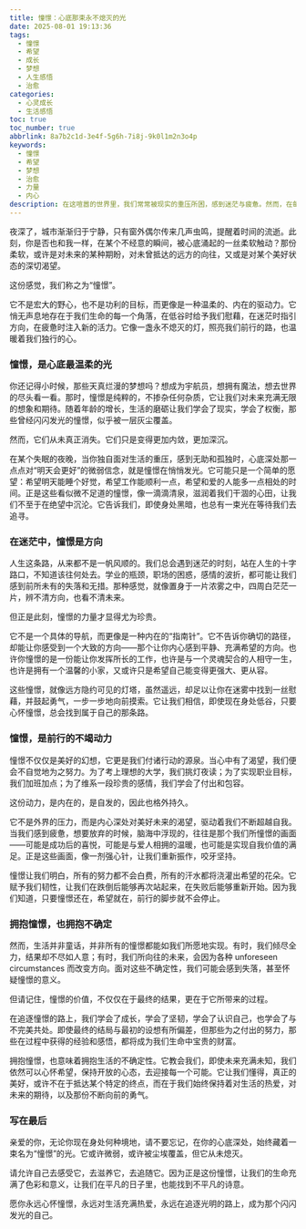 ```yaml
---
title: 憧憬：心底那束永不熄灭的光
date: 2025-08-01 19:13:36
tags:
  - 憧憬
  - 希望
  - 成长
  - 梦想
  - 人生感悟
  - 治愈
categories:
  - 心灵成长
  - 生活感悟
toc: true
toc_number: true
abbrlink: 8a7b2c1d-3e4f-5g6h-7i8j-9k0l1m2n3o4p
keywords:
  - 憧憬
  - 希望
  - 梦想
  - 治愈
  - 力量
  - 内心
description: 在这喧嚣的世界里，我们常常被现实的重压所困，感到迷茫与疲惫。然而，在每个人的心底深处，都藏着一束微光，它不耀眼，却足以照亮前行的路。这束光，便是“憧憬”。它不是遥不可及的幻想，而是对美好未来的温柔期盼，是对生命无限可能性的深信不疑。今天，让我们一起走进这束光，感受它如何滋养我们的灵魂，成为我们生命中最温暖、最坚韧的力量。
---
```


夜深了，城市渐渐归于宁静，只有窗外偶尔传来几声虫鸣，提醒着时间的流逝。此刻，你是否也和我一样，在某个不经意的瞬间，被心底涌起的一丝柔软触动？那份柔软，或许是对未来的某种期盼，对未曾抵达的远方的向往，又或是对某个美好状态的深切渴望。

这份感觉，我们称之为“憧憬”。

它不是宏大的野心，也不是功利的目标，而更像是一种温柔的、内在的驱动力。它悄无声息地存在于我们生命的每一个角落，在低谷时给予我们慰藉，在迷茫时指引方向，在疲惫时注入新的活力。它像一盏永不熄灭的灯，照亮我们前行的路，也温暖着我们独行的心。

### 憧憬，是心底最温柔的光

你还记得小时候，那些天真烂漫的梦想吗？想成为宇航员，想拥有魔法，想去世界的尽头看一看。那时，憧憬是纯粹的，不掺杂任何杂质，它让我们对未来充满无限的想象和期待。随着年龄的增长，生活的磨砺让我们学会了现实，学会了权衡，那些曾经闪闪发光的憧憬，似乎被一层灰尘覆盖。

然而，它们从未真正消失。它们只是变得更加内敛，更加深沉。

在某个失眠的夜晚，当你独自面对生活的重压，感到无助和孤独时，心底深处那一点点对“明天会更好”的微弱信念，就是憧憬在悄悄发光。它可能只是一个简单的愿望：希望明天能睡个好觉，希望工作能顺利一点，希望和爱的人能多一点相处的时间。正是这些看似微不足道的憧憬，像一滴滴清泉，滋润着我们干涸的心田，让我们不至于在绝望中沉沦。它告诉我们，即使身处黑暗，也总有一束光在等待我们去追寻。

### 在迷茫中，憧憬是方向

人生这条路，从来都不是一帆风顺的。我们总会遇到迷茫的时刻，站在人生的十字路口，不知道该往何处去。学业的瓶颈，职场的困惑，感情的波折，都可能让我们感到前所未有的失落和无措。那种感觉，就像置身于一片浓雾之中，四周白茫茫一片，辨不清方向，也看不清未来。

但正是此刻，憧憬的力量才显得尤为珍贵。

它不是一个具体的导航，而更像是一种内在的“指南针”。它不告诉你确切的路径，却能让你感受到一个大致的方向——那个让你内心感到平静、充满希望的方向。也许你憧憬的是一份能让你发挥所长的工作，也许是与一个灵魂契合的人相守一生，也许是拥有一个温馨的小家，又或许只是希望自己能变得更强大、更从容。

这些憧憬，就像远方隐约可见的灯塔，虽然遥远，却足以让你在迷雾中找到一丝慰藉，并鼓起勇气，一步一步地向前摸索。它让我们相信，即使现在身处低谷，只要心怀憧憬，总会找到属于自己的那条路。

### 憧憬，是前行的不竭动力

憧憬不仅仅是美好的幻想，它更是我们付诸行动的源泉。当心中有了渴望，我们便会不自觉地为之努力。为了考上理想的大学，我们挑灯夜读；为了实现职业目标，我们加班加点；为了维系一段珍贵的感情，我们学会了付出和包容。

这份动力，是内在的，是自发的，因此也格外持久。

它不是外界的压力，而是内心深处对美好未来的渴望，驱动着我们不断超越自我。当我们感到疲惫，想要放弃的时候，脑海中浮现的，往往是那个我们所憧憬的画面——可能是成功后的喜悦，可能是与爱人相拥的温暖，也可能是实现自我价值的满足。正是这些画面，像一剂强心针，让我们重新振作，咬牙坚持。

憧憬让我们明白，所有的努力都不会白费，所有的汗水都将浇灌出希望的花朵。它赋予我们韧性，让我们在跌倒后能够再次站起来，在失败后能够重新开始。因为我们知道，只要憧憬还在，希望就在，前行的脚步就不会停止。

### 拥抱憧憬，也拥抱不确定

然而，生活并非童话，并非所有的憧憬都能如我们所愿地实现。有时，我们倾尽全力，结果却不尽如人意；有时，我们所向往的未来，会因为各种 unforeseen circumstances 而改变方向。面对这些不确定性，我们可能会感到失落，甚至怀疑憧憬的意义。

但请记住，憧憬的价值，不仅仅在于最终的结果，更在于它所带来的过程。

在追逐憧憬的路上，我们学会了成长，学会了坚韧，学会了认识自己，也学会了与不完美共处。即使最终的结局与最初的设想有所偏差，但那些为之付出的努力，那些在过程中获得的经验和感悟，都将成为我们生命中宝贵的财富。

拥抱憧憬，也意味着拥抱生活的不确定性。它教会我们，即使未来充满未知，我们依然可以心怀希望，保持开放的心态，去迎接每一个可能。它让我们懂得，真正的美好，或许不在于抵达某个特定的终点，而在于我们始终保持着对生活的热爱，对未来的期待，以及那份不断向前的勇气。

### 写在最后

亲爱的你，无论你现在身处何种境地，请不要忘记，在你的心底深处，始终藏着一束名为“憧憬”的光。它或许微弱，或许被尘埃覆盖，但它从未熄灭。

请允许自己去感受它，去滋养它，去追随它。因为正是这份憧憬，让我们的生命充满了色彩和意义，让我们在平凡的日子里，也能找到不平凡的诗意。

愿你永远心怀憧憬，永远对生活充满热爱，永远在追逐光明的路上，成为那个闪闪发光的自己。
